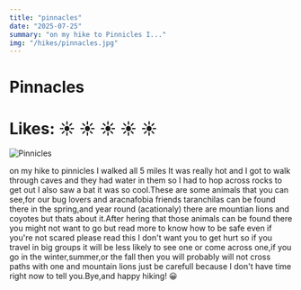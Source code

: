 ```yaml
---
title: "pinnacles"
date: "2025-07-25"
summary: "on my hike to Pinnicles I..."
img: "/hikes/pinnacles.jpg"
---
```


# Pinnacles
# Likes: :sunny: :sunny: :sunny: :sunny: :sunny:

![Pinnicles](/hikes/pinnacles.jpg)

on my hike to pinnicles I walked all 5 miles It was really hot and I got to walk through caves and they had water in them so I had to hop across rocks to get out I also saw a bat it was so cool.These are some animals that you can see,for our bug lovers and aracnafobia friends taranchilas can be found there in the spring,and year round (acationaly) there are mountian lions and coyotes but thats about it.After hering that those animals can be found there you might not want to go but read more to know how to be safe even if you're not scared please read this I don't want you to get hurt so if you travel in big groups it will be less likely to see one or come across one,if you go in the winter,summer,or the fall then you will probably will not cross paths with one and mountain lions just be carefull because I don't have time right now to tell you.Bye,and happy hiking! &#128512; 